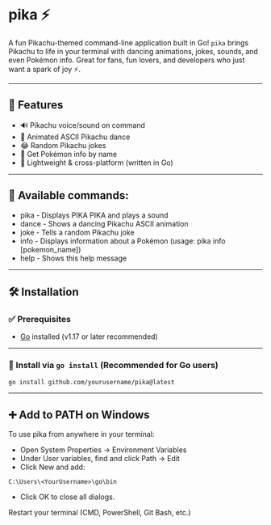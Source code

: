 # pika ⚡

A fun Pikachu-themed command-line application built in Go! `pika` brings Pikachu to life in your terminal with dancing animations, jokes, sounds, and even Pokémon info. Great for fans, fun lovers, and developers who just want a spark of joy ⚡️.

---

## 🎉 Features

- 🔊 Pikachu voice/sound on command
- 💃 Animated ASCII Pikachu dance
- 😂 Random Pikachu jokes
- 📘 Get Pokémon info by name
- 🧪 Lightweight & cross-platform (written in Go)

---


## 🔫 Available commands:
- pika       - Displays PIKA PIKA and plays a sound
- dance      - Shows a dancing Pikachu ASCII animation
- joke       - Tells a random Pikachu joke
- info       - Displays information about a Pokémon (usage: pika info [pokemon_name])
- help       - Shows this help message

---

## 🛠️ Installation

### ✅ Prerequisites

- [Go](https://go.dev/dl/) installed (v1.17 or later recommended)

---

### 🚀 Install via `go install` (Recommended for Go users)

```bash
go install github.com/yourusername/pika@latest
```
---

## ➕ Add to PATH on Windows
To use pika from anywhere in your terminal:

- Open System Properties → Environment Variables
- Under User variables, find and click Path → Edit
- Click New and add:
```
C:\Users\<YourUsername>\go\bin
```
- Click OK to close all dialogs.

Restart your terminal (CMD, PowerShell, Git Bash, etc.)

